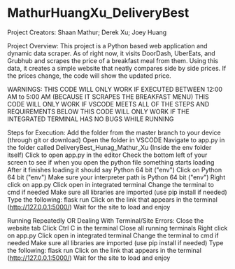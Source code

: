 # MathurHuangXu_DeliveryBest

Project Creators: 
Shaan Mathur; Derek Xu; Joey Huang

Project Overview: 
This project is a Python based web application and dynamic data scraper. As of right now, it visits DoorDash, UberEats, and Grubhub
and scrapes the price of a breakfast meal from them. Using this data, it creates a simple website that neatly compares side by side prices. If the prices change,
the code will show the updated price. 

WARNINGS:
THIS CODE WILL ONLY WORK IF EXECUTED BETWEEN 12:00 AM to 5:00 AM (BECAUSE IT SCRAPES THE BREAKFAST MENU)
THIS CODE WILL ONLY WORK IF VSCODE MEETS ALL OF THE STEPS AND REQUIREMENTS BELOW
THIS CODE WILL ONLY WORK IF THE INTEGRATED TERMINAL HAS NO BUGS WHILE RUNNING

Steps for Execution:
Add the folder from the master branch to your device (through git or download)
Open the folder in VSCODE
Navigate to app.py in the folder called DeliveryBest_Hunag_Mathur_Xu (Inside the env folder itself)
Click to open app.py in the editor
Check the bottom left of your screen to see if when you open the python file something starts loading
After it finishes loading it should say Python 64 bit ("env")
Click on Python 64 bit ("env")
Make sure your interpreter path is Python 64 bit ("env")
Right click on app.py
Click open in integrated terminal
Change the terminal to cmd if needed
Make sure all libraries are imported (use pip install if needed)
Type the following: flask run
Click on the link that appears in the terminal (http://127.0.0.1:5000/)
Wait for the site to load and enjoy

Running Repeatedly OR Dealing With Terminal/Site Errors:
Close the website tab
Click Ctrl C in the terminal
Close all running terminals
Right click on app.py
Click open in integrated terminal
Change the terminal to cmd if needed
Make sure all libraries are imported (use pip install if needed)
Type the following: flask run
Click on the link that appears in the terminal (http://127.0.0.1:5000/)
Wait for the site to load and enjoy

